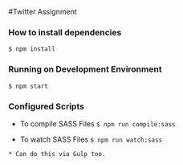 #Twitter Assignment

### How to install dependencies

  `$ npm install`

### Running on Development Environment

  `$ npm start`

### Configured Scripts

   * To compile SASS Files
    `$ npm run compile:sass`
    
   * To watch SASS Files
    `$ npm run watch:sass`
    
    * Can do this via Gulp too.
